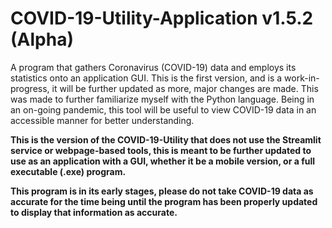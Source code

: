 # COVID-19-Utility-Application v1.5.2 (Alpha)
A program that gathers Coronavirus (COVID-19) data and employs its statistics onto an application GUI. This is the first version, and is a work-in-progress, it will be further updated as more, major changes are made. This was made to further familiarize myself with the Python language. Being in an on-going pandemic, this tool will be useful to view COVID-19 data in an accessible manner for better understanding.  

**This is the version of the COVID-19-Utility that does not use the Streamlit service or webpage-based tools, this is meant to be further updated to use as an application with a GUI, whether it be a mobile version, or a full executable (.exe) program.**



**This program is in its early stages, please do not take COVID-19 data as accurate for the time being until the program has been properly updated to display that information as accurate.**

